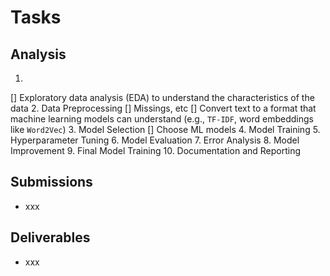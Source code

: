 # Tasks

## Analysis
1.
  [] Exploratory data analysis (EDA) to understand the characteristics of the data
2. Data Preprocessing
  [] Missings, etc
  [] Convert text to a format that machine learning models can understand (e.g., `TF-IDF`, word embeddings like `Word2Vec`)
3. Model Selection
  [] Choose ML models
4. Model Training
5. Hyperparameter Tuning
6. Model Evaluation
7. Error Analysis
8. Model Improvement
9. Final Model Training
10. Documentation and Reporting

## Submissions
- xxx

## Deliverables
- xxx
